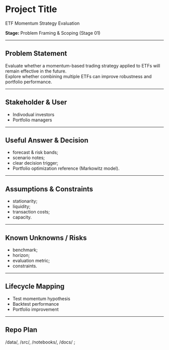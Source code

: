 
# Project Title
ETF Momentum Strategy Evaluation

**Stage:** Problem Framing & Scoping (Stage 01)

---

## Problem Statement
Evaluate whether a momentum-based trading strategy applied to ETFs will remain effective in the future.  
Explore whether combining multiple ETFs can improve robustness and portfolio performance.

---

## Stakeholder & User
- Indivodual investors
- Portfolio managers

---

## Useful Answer & Decision
- forecast & risk bands; 
- scenario notes; 
- clear decision trigger; 
- Portfolio optimization reference (Markowitz model).

---

## Assumptions & Constraints
- stationarity;
- liquidity;
- transaction costs;
- capacity.

---

## Known Unknowns / Risks
- benchmark;
- horizon;
- evaluation metric;
- constraints.

---

## Lifecycle Mapping
- Test momentum hypothesis 
- Backtest performance 
- Portfolio improvement 

---

## Repo Plan
/data/, /src/, /notebooks/, /docs/ ;
